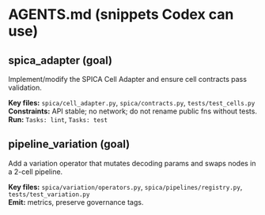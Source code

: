 # AGENTS.md (snippets Codex can use)

## spica_adapter (goal)
Implement/modify the SPICA Cell Adapter and ensure cell contracts pass validation.

**Key files:** `spica/cell_adapter.py`, `spica/contracts.py`, `tests/test_cells.py`  
**Constraints:** API stable; no network; do not rename public fns without tests.  
**Run:** `Tasks: lint`, `Tasks: test`

## pipeline_variation (goal)
Add a variation operator that mutates decoding params and swaps nodes in a 2-cell pipeline.

**Key files:** `spica/variation/operators.py`, `spica/pipelines/registry.py`, `tests/test_variation.py`  
**Emit:** metrics, preserve governance tags.
